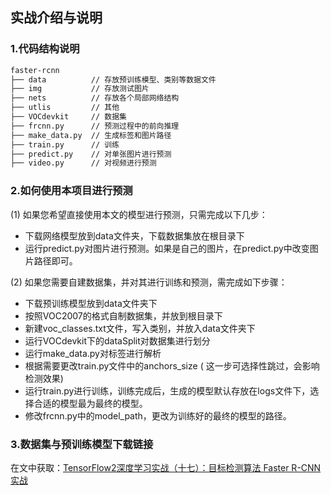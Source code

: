 ## 实战介绍与说明
### 1.代码结构说明
```bash
faster-rcnn
├── data          // 存放预训练模型、类别等数据文件
├── img           // 存放测试图片
├── nets          // 存放各个局部网络结构
├── utlis         // 其他
├── VOCdevkit     // 数据集
├── frcnn.py      // 预测过程中的前向推理
├── make_data.py  // 生成标签和图片路径
├── train.py      // 训练
├── predict.py    // 对单张图片进行预测
├── video.py      // 对视频进行预测
```
### 2.如何使用本项目进行预测
(1) 如果您希望直接使用本文的模型进行预测，只需完成以下几步：
- 下载网络模型放到data文件夹，下载数据集放在根目录下
- 运行predict.py对图片进行预测。如果是自己的图片，在predict.py中改变图片路径即可。

(2) 如果您需要自建数据集，并对其进行训练和预测，需完成如下步骤：
- 下载预训练模型放到data文件夹下
- 按照VOC2007的格式自制数据集，并放到根目录下
- 新建voc_classes.txt文件，写入类别，并放入data文件夹下
- 运行VOCdevkit下的dataSplit对数据集进行划分
- 运行make_data.py对标签进行解析
- 根据需要更改train.py文件中的anchors_size ( 这一步可选择性跳过，会影响检测效果)
- 运行train.py进行训练，训练完成后，生成的模型默认存放在logs文件下，选择合适的模型最为最终的模型。
- 修改frcnn.py中的model_path，更改为训练好的最终的模型的路径。

### 3.数据集与预训练模型下载链接
在文中获取：[TensorFlow2深度学习实战（十七）：目标检测算法 Faster R-CNN 实战](https://blog.csdn.net/wjinjie/article/details/124199514?spm=1001.2014.3001.5501)
